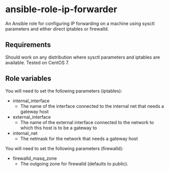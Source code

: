 # ansible-role-ip-forwarder
An Ansible role for configuring IP forwarding on a machine using sysctl
parameters and either direct iptables or firewalld.

Requirements
------------

Should work on any distribution where sysctl parameters and iptables are
available. Tested on CentOS 7.

Role variables
--------------

You will need to set the following parameters (iptables):

  * internal_interface
    * The name of the interface connected to the internal net that needs a
      gateway host
  * external_interface
    * The name of the external interface connected to the network to which this
      host is to be a gateway to
  * internal_net
    * The netmask for the network that needs a gateway host

You will need to set the following parameters (firewalld):
  * firewalld_masq_zone
    * The outgoing zone for firewalld (defaults to public).
